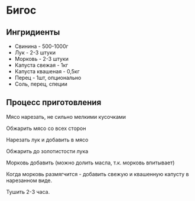 # Бигос

## Ингридиенты
* Свинина - 500-1000г
* Лук - 2-3 штуки
* Морковь - 2-3 штуки
* Капуста свежая - 1кг
* Капуста квашеная - 0,5кг
* Перец - 1шт, опционально
* Соль, перец, специи

## Процесс приготовления

Мясо нарезать, не сильно мелкими кусочками

Обжарить мясо со всех сторон

Нарезать лук и добавить в мясо

Обжарить до золотистости лука

Морковь добавить (можно долить масла, т.к. морковь впитывает)

Когда морковь размягчится - добавить свежую и квашенную капусту в нарезанном виде.

Тушить 2-3 часа.
